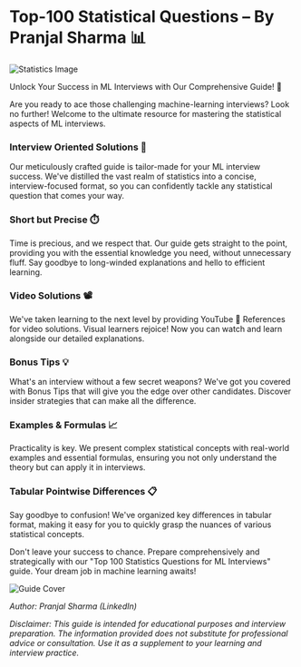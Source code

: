 # Top-100 Statistical Questions – By Pranjal Sharma 📊

![Statistics Image](https://res.cloudinary.com/dqhyudo4x/image/upload/v1696140880/images_m8emc1.png)

Unlock Your Success in ML Interviews with Our Comprehensive Guide! 🚀

Are you ready to ace those challenging machine-learning interviews? Look no further! Welcome to the ultimate resource for mastering the statistical aspects of ML interviews.

### Interview Oriented Solutions 👔

Our meticulously crafted guide is tailor-made for your ML interview success. We've distilled the vast realm of statistics into a concise, interview-focused format, so you can confidently tackle any statistical question that comes your way.

### Short but Precise ⏱️

Time is precious, and we respect that. Our guide gets straight to the point, providing you with the essential knowledge you need, without unnecessary fluff. Say goodbye to long-winded explanations and hello to efficient learning.

### Video Solutions 📽️

We've taken learning to the next level by providing YouTube 🔗 References for video solutions. Visual learners rejoice! Now you can watch and learn alongside our detailed explanations.

### Bonus Tips 💡

What's an interview without a few secret weapons? We've got you covered with Bonus Tips that will give you the edge over other candidates. Discover insider strategies that can make all the difference.

### Examples & Formulas 📈

Practicality is key. We present complex statistical concepts with real-world examples and essential formulas, ensuring you not only understand the theory but can apply it in interviews.

### Tabular Pointwise Differences 📋

Say goodbye to confusion! We've organized key differences in tabular format, making it easy for you to quickly grasp the nuances of various statistical concepts.

Don't leave your success to chance. Prepare comprehensively and strategically with our "Top 100 Statistics Questions for ML Interviews" guide. Your dream job in machine learning awaits!

![Guide Cover](https://res.cloudinary.com/dqhyudo4x/image/upload/v1696140828/e381winqeuev75oiiihh.png)



*Author: Pranjal Sharma (LinkedIn)*

*Disclaimer: This guide is intended for educational purposes and interview preparation. The information provided does not substitute for professional advice or consultation. Use it as a supplement to your learning and interview practice.*
